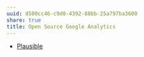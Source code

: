 ```yaml
---
uuid: d500cc46-c9d0-4392-88bb-25a797ba3600
share: true
title: Open Source Google Analytics
---
```

* [Plausible](/44e138f7-a286-44bf-9ada-04567baba8fa)